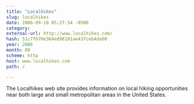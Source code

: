 ```yaml
---
title: "LocalHikes"
slug: localhikes
date: 2006-09-18 05:27:54 -0500
category: 
external-url: http://www.localhikes.com/
hash: 51c7f670e364ed98101ae437ceb4da00
year: 2006
month: 09
scheme: http
host: www.localhikes.com
path: /

---
```


The Localhikes web site provides information on local hiking opportunities near both large and small metropolitan areas in the United States.
